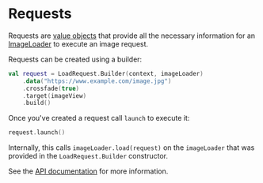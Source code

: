 # Requests

Requests are [value objects](https://publicobject.com/2019/06/10/value-objects-service-objects-and-glue/) that provide all the necessary information for an [ImageLoader](image_loaders.md) to execute an image request.

Requests can be created using a builder:

```kotlin
val request = LoadRequest.Builder(context, imageLoader)
    .data("https://www.example.com/image.jpg")
    .crossfade(true)
    .target(imageView)
    .build()
```

Once you've created a request call `launch` to execute it:

```kotlin
request.launch()
```

Internally, this calls `imageLoader.load(request)` on the `imageLoader` that was provided in the `LoadRequest.Builder` constructor.

See the [API documentation](../api/coil-base/coil.request/-request/) for more information.
